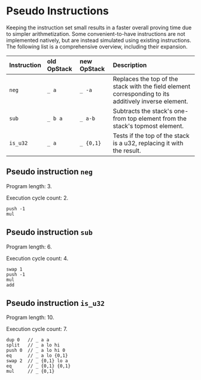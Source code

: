 # Pseudo Instructions

Keeping the instruction set small results in a faster overall proving time due to simpler arithmetization.
Some convenient-to-have instructions are not implemented natively, but are instead simulated using existing instructions.
The following list is a comprehensive overview, including their expansion.

| Instruction | old OpStack | new OpStack | Description                                                                                           |
|:------------|:------------|:------------|:------------------------------------------------------------------------------------------------------|
| `neg`       | `_ a`       | `_ -a`      | Replaces the top of the stack with the field element corresponding to its additively inverse element. |
| `sub`       | `_ b a`     | `_ a-b`     | Subtracts the stack's one-from top element from the stack's topmost element.                          |
| `is_u32`    | `_ a`       | `_ {0,1}`   | Tests if the top of the stack is a u32, replacing it with the result.                                 |

## Pseudo instruction `neg`

Program length: 3.

Execution cycle count: 2.

```
push -1
mul
```

## Pseudo instruction `sub`

Program length: 6.

Execution cycle count: 4.

```
swap 1
push -1
mul
add
```

## Pseudo instruction `is_u32`

Program length: 10.

Execution cycle count: 7.

```
dup 0   // _ a a
split   // _ a lo hi
push 0  // _ a lo hi 0
eq      // _ a lo {0,1}
swap 2  // _ {0,1} lo a
eq      // _ {0,1} {0,1}
mul     // _ {0,1}
```
